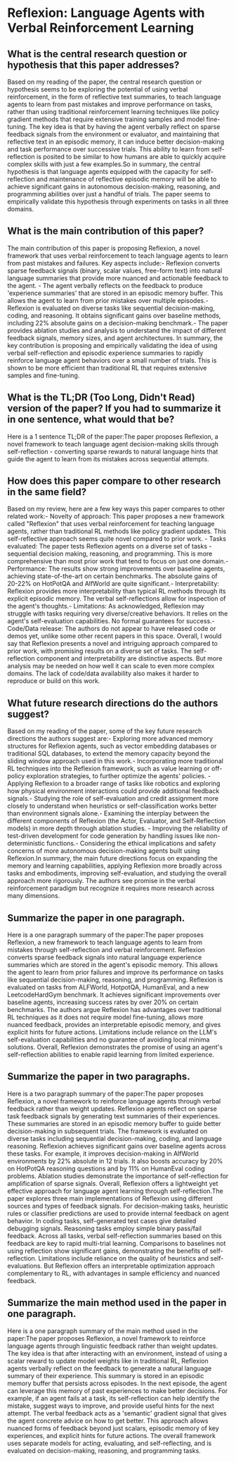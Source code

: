 # Reflexion: Language Agents with Verbal Reinforcement Learning

## What is the central research question or hypothesis that this paper addresses?

Based on my reading of the paper, the central research question or hypothesis seems to be exploring the potential of using verbal reinforcement, in the form of reflective text summaries, to teach language agents to learn from past mistakes and improve performance on tasks, rather than using traditional reinforcement learning techniques like policy gradient methods that require extensive training samples and model fine-tuning. The key idea is that by having the agent verbally reflect on sparse feedback signals from the environment or evaluator, and maintaining that reflective text in an episodic memory, it can induce better decision-making and task performance over successive trials. This ability to learn from self-reflection is posited to be similar to how humans are able to quickly acquire complex skills with just a few examples.So in summary, the central hypothesis is that language agents equipped with the capacity for self-reflection and maintenance of reflective episodic memory will be able to achieve significant gains in autonomous decision-making, reasoning, and programming abilities over just a handful of trials. The paper seems to empirically validate this hypothesis through experiments on tasks in all three domains.


## What is the main contribution of this paper?

The main contribution of this paper is proposing Reflexion, a novel framework that uses verbal reinforcement to teach language agents to learn from past mistakes and failures. Key aspects include:- Reflexion converts sparse feedback signals (binary, scalar values, free-form text) into natural language summaries that provide more nuanced and actionable feedback to the agent. - The agent verbally reflects on the feedback to produce 'experience summaries' that are stored in an episodic memory buffer. This allows the agent to learn from prior mistakes over multiple episodes.- Reflexion is evaluated on diverse tasks like sequential decision-making, coding, and reasoning. It obtains significant gains over baseline methods, including 22% absolute gains on a decision-making benchmark.- The paper provides ablation studies and analysis to understand the impact of different feedback signals, memory sizes, and agent architectures. In summary, the key contribution is proposing and empirically validating the idea of using verbal self-reflection and episodic experience summaries to rapidly reinforce language agent behaviors over a small number of trials. This is shown to be more efficient than traditional RL that requires extensive samples and fine-tuning.


## What is the TL;DR (Too Long, Didn't Read) version of the paper? If you had to summarize it in one sentence, what would that be?

Here is a 1 sentence TL;DR of the paper:The paper proposes Reflexion, a novel framework to teach language agent decision-making skills through self-reflection - converting sparse rewards to natural language hints that guide the agent to learn from its mistakes across sequential attempts.


## How does this paper compare to other research in the same field?

Based on my review, here are a few key ways this paper compares to other related work:- Novelty of approach: This paper proposes a new framework called "Reflexion" that uses verbal reinforcement for teaching language agents, rather than traditional RL methods like policy gradient updates. This self-reflective approach seems quite novel compared to prior work. - Tasks evaluated: The paper tests Reflexion agents on a diverse set of tasks - sequential decision making, reasoning, and programming. This is more comprehensive than most prior work that tend to focus on just one domain.- Performance: The results show strong improvements over baseline agents, achieving state-of-the-art on certain benchmarks. The absolute gains of 20-22% on HotPotQA and AlfWorld are quite significant.- Interpretability: Reflexion provides more interpretability than typical RL methods through its explicit episodic memory. The verbal self-reflections allow for inspection of the agent's thoughts.- Limitations: As acknowledged, Reflexion may struggle with tasks requiring very diverse/creative behaviors. It relies on the agent's self-evaluation capabilities. No formal guarantees for success.- Code/Data release: The authors do not appear to have released code or demos yet, unlike some other recent papers in this space. Overall, I would say that Reflexion presents a novel and intriguing approach compared to prior work, with promising results on a diverse set of tasks. The self-reflection component and interpretability are distinctive aspects. But more analysis may be needed on how well it can scale to even more complex domains. The lack of code/data availability also makes it harder to reproduce or build on this work.


## What future research directions do the authors suggest?

Based on my reading of the paper, some of the key future research directions the authors suggest are:- Exploring more advanced memory structures for Reflexion agents, such as vector embedding databases or traditional SQL databases, to extend the memory capacity beyond the sliding window approach used in this work.- Incorporating more traditional RL techniques into the Reflexion framework, such as value learning or off-policy exploration strategies, to further optimize the agents' policies. - Applying Reflexion to a broader range of tasks like robotics and exploring how physical environment interactions could provide additional feedback signals.- Studying the role of self-evaluation and credit assignment more closely to understand when heuristics or self-classification works better than environment signals alone.- Examining the interplay between the different components of Reflexion (the Actor, Evaluator, and Self-Reflection models) in more depth through ablation studies. - Improving the reliability of test-driven development for code generation by handling issues like non-deterministic functions.- Considering the ethical implications and safety concerns of more autonomous decision-making agents built using Reflexion.In summary, the main future directions focus on expanding the memory and learning capabilities, applying Reflexion more broadly across tasks and embodiments, improving self-evaluation, and studying the overall approach more rigorously. The authors see promise in the verbal reinforcement paradigm but recognize it requires more research across many dimensions.


## Summarize the paper in one paragraph.

Here is a one paragraph summary of the paper:The paper proposes Reflexion, a new framework to teach language agents to learn from mistakes through self-reflection and verbal reinforcement. Reflexion converts sparse feedback signals into natural language experience summaries which are stored in the agent's episodic memory. This allows the agent to learn from prior failures and improve its performance on tasks like sequential decision-making, reasoning, and programming. Reflexion is evaluated on tasks from ALFWorld, HotpotQA, HumanEval, and a new LeetcodeHardGym benchmark. It achieves significant improvements over baseline agents, increasing success rates by over 20% on certain benchmarks. The authors argue Reflexion has advantages over traditional RL techniques as it does not require model fine-tuning, allows more nuanced feedback, provides an interpretable episodic memory, and gives explicit hints for future actions. Limitations include reliance on the LLM's self-evaluation capabilities and no guarantee of avoiding local minima solutions. Overall, Reflexion demonstrates the promise of using an agent's self-reflection abilities to enable rapid learning from limited experience.


## Summarize the paper in two paragraphs.

Here is a two paragraph summary of the paper:The paper proposes Reflexion, a novel framework to reinforce language agents through verbal feedback rather than weight updates. Reflexion agents reflect on sparse task feedback signals by generating text summaries of their experiences. These summaries are stored in an episodic memory buffer to guide better decision-making in subsequent trials. The framework is evaluated on diverse tasks including sequential decision-making, coding, and language reasoning. Reflexion achieves significant gains over baseline agents across these tasks. For example, it improves decision-making in AlfWorld environments by 22% absolute in 12 trials. It also boosts accuracy by 20% on HotPotQA reasoning questions and by 11% on HumanEval coding problems. Ablation studies demonstrate the importance of self-reflection for amplification of sparse signals. Overall, Reflexion offers a lightweight yet effective approach for language agent learning through self-reflection.The paper explores three main implementations of Reflexion using different sources and types of feedback signals. For decision-making tasks, heuristic rules or classifier predictions are used to provide internal feedback on agent behavior. In coding tasks, self-generated test cases give detailed debugging signals. Reasoning tasks employ simple binary pass/fail feedback. Across all tasks, verbal self-reflection summaries based on this feedback are key to rapid multi-trial learning. Comparisons to baselines not using reflection show significant gains, demonstrating the benefits of self-reflection. Limitations include reliance on the quality of heuristics and self-evaluations. But Reflexion offers an interpretable optimization approach complementary to RL, with advantages in sample efficiency and nuanced feedback.


## Summarize the main method used in the paper in one paragraph.

Here is a one paragraph summary of the main method used in the paper:The paper proposes Reflexion, a novel framework to reinforce language agents through linguistic feedback rather than weight updates. The key idea is that after interacting with an environment, instead of using a scalar reward to update model weights like in traditional RL, Reflexion agents verbally reflect on the feedback to generate a natural language summary of their experience. This summary is stored in an episodic memory buffer that persists across episodes. In the next episode, the agent can leverage this memory of past experiences to make better decisions. For example, if an agent fails at a task, its self-reflection can help identify the mistake, suggest ways to improve, and provide useful hints for the next attempt. The verbal feedback acts as a 'semantic' gradient signal that gives the agent concrete advice on how to get better. This approach allows nuanced forms of feedback beyond just scalars, episodic memory of key experiences, and explicit hints for future actions. The overall framework uses separate models for acting, evaluating, and self-reflecting, and is evaluated on decision-making, reasoning, and programming tasks.
